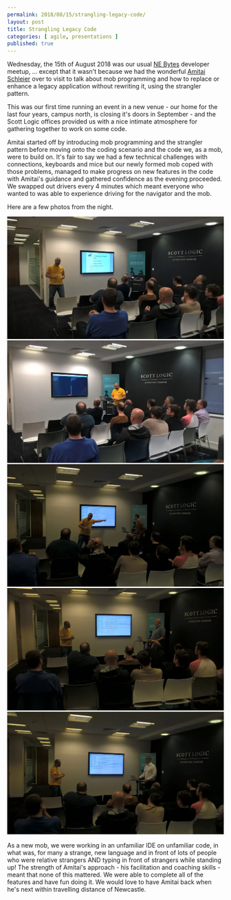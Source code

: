 ```yaml
---
permalink: 2018/08/15/strangling-legacy-code/
layout: post
title: Strangling Legacy Code
categories: [ agile, presentations ]
published: true
---
```


Wednesday, the 15th of August 2018 was our usual <a href="http://nebytes.net">NE Bytes</a> developer meetup, ... 
except that it wasn't because we had the wonderful <a href="https://twitter.com/schmonz/">Amitai Schleier</a> over to visit to 
talk about mob programming and how to replace or enhance a legacy application without rewriting it, using the strangler
pattern.

This was our first time running an event in a new venue - our home for the last four years, campus north, is closing it's doors 
in September - and the Scott Logic offices provided us with a nice intimate atmosphere for gathering together to work on 
some code.

Amitai started off by introducing mob programming and the strangler pattern before moving onto the coding scenario and the code we, as a mob, 
were to build on. It's fair to say we had a few technical challenges with connections, keyboards and mice but our newly formed 
mob coped with those problems, managed to make progress on new features in the code with Amitai's guidance and gathered 
confidence as the evening proceeded. We swapped out drivers every 4 minutes which meant everyone who wanted to was able to 
experience driving for the navigator and the mob.

Here are a few photos from the night.

<img src="/img/posts/strangling-legacy-code/WP_20180815_19_59_51_Pro.webp" alt="strangle" class="u-max-full-width" />

<img src="/img/posts/strangling-legacy-code/WP_20180815_20_06_41_Pro.webp" alt="strangle" class="u-max-full-width" />

<img src="/img/posts/strangling-legacy-code/WP_20180815_20_16_21_Pro.webp" alt="strangle" class="u-max-full-width" />

<img src="/img/posts/strangling-legacy-code/WP_20180815_20_35_57_Pro.webp" alt="strangle" class="u-max-full-width" />

<img src="/img/posts/strangling-legacy-code/WP_20180815_20_46_34_Pro.webp" alt="strangle" class="u-max-full-width" />

As a new mob, we were working in an unfamiliar IDE on unfamiliar code, in what was, for many a strange, new language and in front 
of lots of people who were relative strangers AND typing in front of strangers while standing up! The strength of Amitai's approach - his 
facilitation and coaching skills - meant that none of this mattered. We were able to complete all of the features and have fun 
doing it. We would love to have Amitai back when he's next within travelling distance of Newcastle. 


